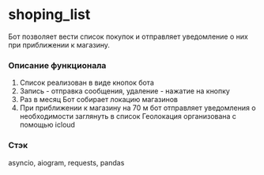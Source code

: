# shoping_list
Бот позволяет вести список покупок и отправляет уведомление о них при приближении к магазину.  
### Описание функционала
1. Список реализован в виде кнопок бота
2. Запись - отправка сообщения, удаление - нажатие на кнопку
3. Раз в месяц Бот собирает локацию магазинов
4. При приближении к магазину на 70 м бот отправляет уведомления о необходимости заглянуть в список
   Геолокация организована с помощью icloud

### Стэк
asyncio, aiogram, requests, pandas
